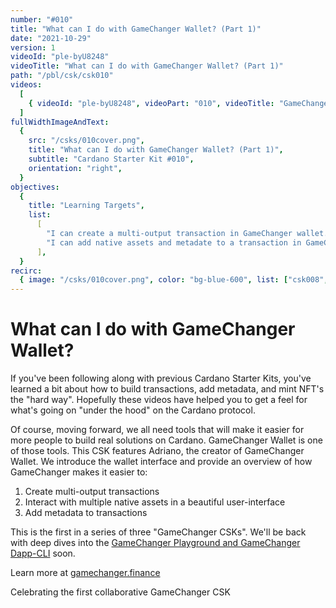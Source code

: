 ```yaml
---
number: "#010"
title: "What can I do with GameChanger Wallet? (Part 1)"
date: "2021-10-29"
version: 1
videoId: "ple-byU8248"
videoTitle: "What can I do with GameChanger Wallet? (Part 1)"
path: "/pbl/csk/csk010"
videos:
  [
    { videoId: "ple-byU8248", videoPart: "010", videoTitle: "GameChanger Overview" },
  ]
fullWidthImageAndText:
  {
    src: "/csks/010cover.png",
    title: "What can I do with GameChanger Wallet? (Part 1)",
    subtitle: "Cardano Starter Kit #010",
    orientation: "right",
  }
objectives:
  {
    title: "Learning Targets",
    list:
      [
        "I can create a multi-output transaction in GameChanger wallet.",
        "I can add native assets and metadate to a transaction in GameChanger.",
      ],
  }
recirc:
  { image: "/csks/010cover.png", color: "bg-blue-600", list: ["csk008", "csk009"] }
---
```


# What can I do with GameChanger Wallet?

If you've been following along with previous Cardano Starter Kits, you've learned a bit about how to build transactions, add metadata, and mint NFT's the "hard way". Hopefully these videos have helped you to get a feel for what's going on "under the hood" on the Cardano protocol.

Of course, moving forward, we all need tools that will make it easier for more people to build real solutions on Cardano. GameChanger Wallet is one of those tools. This CSK features Adriano, the creator of GameChanger Wallet. We introduce the wallet interface and provide an overview of how GameChanger makes it easier to:

1. Create multi-output transactions
2. Interact with multiple native assets in a beautiful user-interface
3. Add metadata to transactions

This is the first in a series of three "GameChanger CSKs". We'll be back with deep dives into the [GameChanger Playground and GameChanger Dapp-CLI](https://www.npmjs.com/package/gamechanger-dapp-cli) soon.

Learn more at [gamechanger.finance](https://gamechanger.finance/)

Celebrating the first collaborative GameChanger CSK